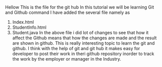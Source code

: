 Hellow This is the file for the git hub
In this tutorial we will be learning Git and Github command
I have added the several file namely as

1. Index.html
2. StudentInfo.html
3. Student.java
   In the above file i did lot of changes to see that how it affect the Github
   means that how the changes are made and the result are shown in github.
   This is really interesting topic to learn the git and github. I think with the help
   of git and git hub it makes easy for developer to post their work in theri github
   repository inorder to track the work by the employer or manager in the Industry.
